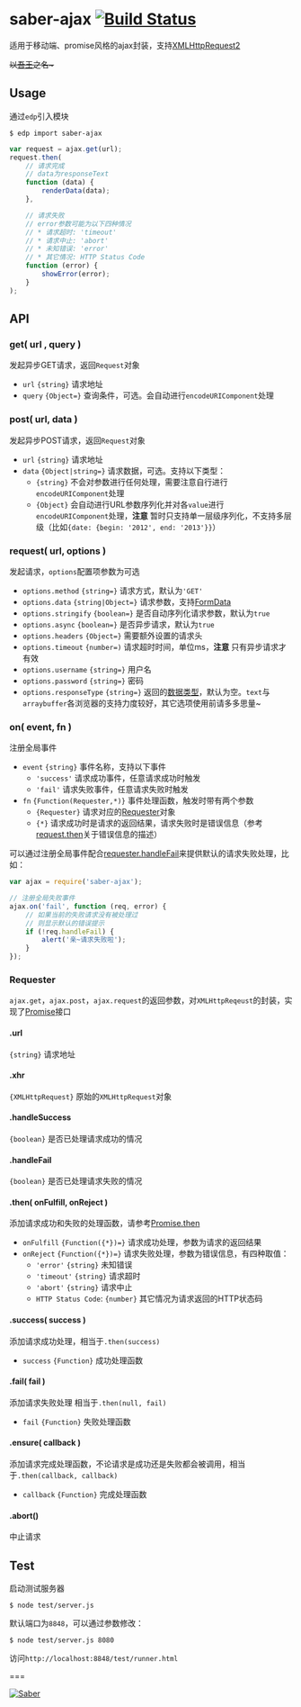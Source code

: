 # saber-ajax [![Build Status](https://travis-ci.org/ecomfe/saber-ajax.png)](https://travis-ci.org/ecomfe/saber-ajax)

适用于移动端、promise风格的ajax封装，支持[XMLHttpRequest2](http://www.w3.org/TR/XMLHttpRequest2/)

<del>以<a href="http://baike.baidu.com/view/8420590.htm" target="_blank">吾王</a>之名~</del>

## Usage

通过`edp`引入模块

    $ edp import saber-ajax

```javascript
var request = ajax.get(url);
request.then(
    // 请求完成
    // data为responseText
    function (data) {
        renderData(data);
    },

    // 请求失败
    // error参数可能为以下四种情况
    // * 请求超时: 'timeout'
    // * 请求中止: 'abort'
    // * 未知错误: 'error'
    // * 其它情况: HTTP Status Code
    function (error) {
        showError(error);
    }
);
```

## API

### get( url , query )

发起异步GET请求，返回`Request`对象

* `url` `{string}` 请求地址
* `query` `{Object=}` 查询条件，可选。会自动进行`encodeURIComponent`处理

### post( url, data )

发起异步POST请求，返回`Request`对象

* `url` `{string}` 请求地址
* `data` `{Object|string=}` 请求数据，可选。支持以下类型：
    * `{string}` 不会对参数进行任何处理，需要注意自行进行`encodeURIComponent`处理
    * `{Object}` 会自动进行URL参数序列化并对各`value`进行`encodeURIComponent`处理，**注意** 暂时只支持单一层级序列化，不支持多层级（比如`{date: {begin: '2012', end: '2013'}}`）

### request( url, options )

发起请求，`options`配置项参数为可选

* `options.method` `{string=}` 请求方式，默认为`'GET'`
* `options.data` `{string|Object=}` 请求参数，支持[FormData](http://www.w3.org/TR/XMLHttpRequest2/#interface-formdata)
* `options.stringify` `{boolean=}` 是否自动序列化请求参数，默认为`true`
* `options.async` `{boolean=}` 是否异步请求，默认为`true`
* `options.headers` `{Object=}` 需要额外设置的请求头
* `options.timeout` `{number=)` 请求超时时间，单位ms，**注意** 只有异步请求才有效
* `options.username` `{string=}` 用户名
* `options.password` `{string=}` 密码
* `options.responseType` `{string=}` 返回的[数据类型](http://www.w3.org/TR/XMLHttpRequest2/#xmlhttprequestresponsetype)，默认为空。`text`与`arraybuffer`各浏览器的支持力度较好，其它选项使用前请多多思量~


### on( event, fn )

注册全局事件

* `event` `{string}` 事件名称，支持以下事件
    * `'success'` 请求成功事件，任意请求成功时触发
    * `'fail'` 请求失败事件，任意请求失败时触发
* `fn` `{Function(Requester,*)}` 事件处理函数，触发时带有两个参数
    * `{Requester}` 请求对应的[Requester](#requester)对象
    * `{*}` 请求成功时是请求的返回结果，请求失败时是错误信息（参考[request.then](#then-onfulfill-onreject-)关于错误信息的描述）

可以通过注册全局事件配合[requester.handleFail](#handlefail)来提供默认的请求失败处理，比如：

```javascript
var ajax = require('saber-ajax');

// 注册全局失败事件
ajax.on('fail', function (req, error) {
    // 如果当前的失败请求没有被处理过
    // 则显示默认的错误提示
    if (!req.handleFail) {
        alert('亲~请求失败啦');
    }
});
```

### Requester

`ajax.get`，`ajax.post`，`ajax.request`的返回参数，对`XMLHttpReqeust`的封装，实现了[Promise](https://github.com/ecomfe/saber-promise)接口

#### .url

`{string}` 请求地址

#### .xhr

`{XMLHttpRequest}` 原始的`XMLHttpRequest`对象

#### .handleSuccess

`{boolean}` 是否已处理请求成功的情况

#### .handleFail

`{boolean}` 是否已处理请求失败的情况

#### .then( onFulfill, onReject )

添加请求成功和失败的处理函数，请参考[Promise.then](https://github.com/ecomfe/saber-promise)

* `onFulfill` `{Function({*})=}` 请求成功处理，参数为请求的返回结果
* `onReject` `{Function({*})=}` 请求失败处理，参数为错误信息，有四种取值：
    * `'error'` `{string}` 未知错误
    * `'timeout'` `{string}` 请求超时
    * `'abort'` `{string}` 请求中止
    * `HTTP Status Code`: `{number}` 其它情况为请求返回的HTTP状态码

#### .success( success )

添加请求成功处理，相当于`.then(success)`

* `success` `{Function}` 成功处理函数

#### .fail( fail )

添加请求失败处理 相当于`.then(null, fail)`

* `fail` `{Function}` 失败处理函数

#### .ensure( callback )

添加请求完成处理函数，不论请求是成功还是失败都会被调用，相当于`.then(callback, callback)`

* `callback` `{Function}` 完成处理函数

#### .abort()

中止请求

## Test

启动测试服务器

    $ node test/server.js

默认端口为`8848`，可以通过参数修改：

    $ node test/server.js 8080

访问`http://localhost:8848/test/runner.html`

===

[![Saber](https://f.cloud.github.com/assets/157338/1485433/aeb5c72a-4714-11e3-87ae-7ef8ae66e605.png)](http://ecomfe.github.io/saber/)
